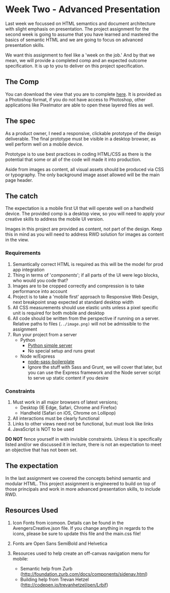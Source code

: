 # Week Two - Advanced Presentation

Last week we focussed on HTML semantics and document architecture with slight emphasis on presentation. The project assignment for the second week is going to assume that you have learned and mastered the basics of semantic HTML and we are going to focus on advanced presentation skills.

We want this assignment to feel like a 'week on the job.' And by that we mean, we will provide a completed comp and an expected outcome specification. It is up to you to deliver on this project specification.

## The Comp

You can download the view that you are to complete [here](https://dl.dropboxusercontent.com/u/5658310/cf-project-2/the-comp.psd). It is provided as a Photoshop format, if you do not have access to Photoshop, other applications like Pixelmator are able to open these layered files as well.


## The spec

As a product owner, I need a responsive, clickable prototype of the design deliverable. The final prototype must be visible in a desktop browser, as well perform well on a mobile device.

Prototype is to use best practices in coding HTML/CSS as there is the potential that some or all of the code will made it into production.

Aside from images as content, all visual assets should be produced via CSS or typography. The only background image asset allowed will be the main page header.

## The catch

The expectation is a mobile first UI that will operate well on a handheld device. The provided comp is a desktop view, so you will need to apply your creative skills to address the mobile UI version.

Images in this project are provided as content, not part of the design. Keep this in mind as you will need to address RWD solution for images as content in the view.

### Requirements

1. Semantically correct HTML is required as this will be the model for prod app integration
1. Thing in terms of '*components*'; if all parts of the UI were lego blocks, who would you code that?
1. Images are to be cropped correctly and compression is to take performance into account
1. Project is to take a 'mobile first' approach to Responsive Web Design, next breakpoint snap expected at standard desktop width
1. All CSS measurements should use elastic units unless a pixel specific unit is required for both mobile and desktop
1. All code should be written from the perspective if running on a server. Relative paths to files (`../image.png)` will not be admissible to the assignment
1. Run your project from a server
	* Python
		* [Python simple server](http://www.anotheruiguy.com/ux-design-dev/_book/learning-computers/pyserver.html)
		* No special setup and runs great
	* Node w/Express
		* [node-sass-boilerplate](https://github.com/anotheruiguy/node-sass-boilerplate)
		* Ignore the stuff with Sass and Grunt, we will cover that later, but you can use the Express framework and the Node server script to serve up static content if you desire

### Constraints

1. Must work in all major browsers of latest versions;
	* Desktop (IE Edge, Safari, Chrome and Firefox)
	* Handheld (Safari on iOS, Chrome on Lollipop)
1. All interactions must be clearly functional
1. Links to other views need not be functional, but must look like links
1. JavaScript is NOT to be used

__DO NOT__ fence yourself in with invisible constraints. Unless it is specifically listed and/or we discussed it in lecture, there is not an expectation to meet an objective that has not been set.

## The expectation

In the last assignment we covered the concepts behind semantic and modular HTML. This project assignment is engineered to build on top of those principals and work in more advanced presentation skills, to include RWD.

## Resources Used

1. Icon Fonts from icomoon. Details can be found in the AvengersCreative.json file. If you change anything in regards to the icons, please be sure to update this file and the main.css file!

2. Fonts are Open Sans SemiBold and Helvetica

3. Resources used to help create an off-canvas navigation menu for mobile:
    - Semantic help from Zurb (http://foundation.zurb.com/docs/components/sidenav.html)
    - Building help from Trevan Hetzel (http://codepen.io/trevanhetzel/pen/Lrbjf)


